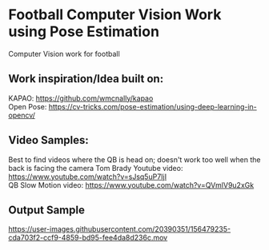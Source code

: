 # Football Computer Vision Work using Pose Estimation
Computer Vision work for football

## Work inspiration/Idea built on:
KAPAO: https://github.com/wmcnally/kapao \
Open Pose: https://cv-tricks.com/pose-estimation/using-deep-learning-in-opencv/

## Video Samples:
Best to find videos where the QB is head on; doesn't work too well when the back is facing the camera
Tom Brady Youtube video: https://www.youtube.com/watch?v=sJsq5uP7IjI \
QB Slow Motion video: https://www.youtube.com/watch?v=QVmlV9u2xGk

## Output Sample

https://user-images.githubusercontent.com/20390351/156479235-cda703f2-ccf9-4859-bd95-fee4da8d236c.mov

